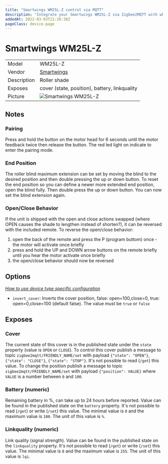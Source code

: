 ```yaml
---
title: "Smartwings WM25L-Z control via MQTT"
description: "Integrate your Smartwings WM25L-Z via Zigbee2MQTT with whatever smart home infrastructure you are using without the vendor's bridge or gateway."
addedAt: 2022-03-03T21:28:38Z
pageClass: device-page
---
```


<!-- !!!! -->
<!-- ATTENTION: This file is auto-generated through docgen! -->
<!-- You can only edit the "Notes"-Section between the two comment lines "Notes BEGIN" and "Notes END". -->
<!-- Do not use h1 or h2 heading within "## Notes"-Section. -->
<!-- !!!! -->

# Smartwings WM25L-Z

|     |     |
|-----|-----|
| Model | WM25L-Z  |
| Vendor  | [Smartwings](/supported-devices/#v=Smartwings)  |
| Description | Roller shade |
| Exposes | cover (state, position), battery, linkquality |
| Picture | ![Smartwings WM25L-Z](https://www.zigbee2mqtt.io/images/devices/WM25L-Z.jpg) |


<!-- Notes BEGIN: You can edit here. Add "## Notes" headline if not already present. -->
## Notes


### Pairing
Press and hold the button on the motor head for 6 seconds until the motor feedback twice then release the button. The red led light on indicate to enter the pairing mode.

### End Position
The roller blind maximum extension can be set by moving the blind to the desired position and then double pressing the up or down button.
To reset the end position so you can define a newer more extended end position, open the blind fully. Then double press the up or down button. You can now set the blind extension again.

### Open/Close Behavior
If the unit is shipped with the open and close actions swapped (where OPEN causes the shade to lengthen instead of shorten?), it can be reversed with the included remote. To reverse the open/close behavior:

1. open the back of the remote and press the P (program buttom) once - the motor will activate once briefly
2. press and hold the UP and DOWN arrow buttons on the remote briefly until you hear the motor activate once briefly
3. the open/close behavior should now be reversed
<!-- Notes END: Do not edit below this line -->



## Options
*[How to use device type specific configuration](../guide/configuration/devices-groups.md#specific-device-options)*

* `invert_cover`: Inverts the cover position, false: open=100,close=0, true: open=0,close=100 (default false). The value must be `true` or `false`


## Exposes

### Cover 
The current state of this cover is in the published state under the `state` property (value is `OPEN` or `CLOSE`).
To control this cover publish a message to topic `zigbee2mqtt/FRIENDLY_NAME/set` with payload `{"state": "OPEN"}`, `{"state": "CLOSE"}`, `{"state": "STOP"}`.
It's not possible to read (`/get`) this value.
To change the position publish a message to topic `zigbee2mqtt/FRIENDLY_NAME/set` with payload `{"position": VALUE}` where `VALUE` is a number between `0` and `100`.

### Battery (numeric)
Remaining battery in %, can take up to 24 hours before reported.
Value can be found in the published state on the `battery` property.
It's not possible to read (`/get`) or write (`/set`) this value.
The minimal value is `0` and the maximum value is `100`.
The unit of this value is `%`.

### Linkquality (numeric)
Link quality (signal strength).
Value can be found in the published state on the `linkquality` property.
It's not possible to read (`/get`) or write (`/set`) this value.
The minimal value is `0` and the maximum value is `255`.
The unit of this value is `lqi`.

